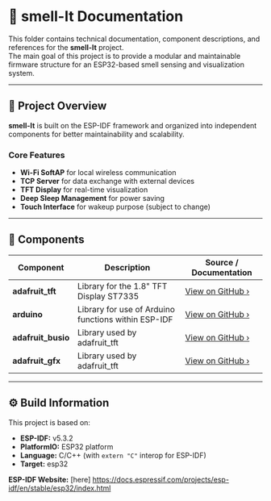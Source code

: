 # 📘 smell-It Documentation

This folder contains technical documentation, component descriptions, and references for the **smell-It** project.  
The main goal of this project is to provide a modular and maintainable firmware structure for an ESP32-based smell sensing and visualization system.

---

## 📂 Project Overview

**smell-It** is built on the ESP-IDF framework and organized into independent components for better maintainability and scalability.

### Core Features
- **Wi-Fi SoftAP** for local wireless communication  
- **TCP Server** for data exchange with external devices  
- **TFT Display** for real-time visualization  
- **Deep Sleep Management** for power saving 
- **Touch Interface** for wakeup purpose (subject to change)

---

## 🧩 Components

| Component | Description | Source / Documentation |
|------------|--------------|------------------------|
| **adafruit_tft** | Library for the 1.8" TFT Display ST7335 | [View on GitHub ›](https://github.com/adafruit/Adafruit-ST7735-Library.git) |
| **arduino** | Library for use of Arduino functions within ESP-IDF | [View on GitHub ›](https://github.com/espressif/arduino-esp32.git) |
| **adafruit_busio** | Library used by adafruit_tft | [View on GitHub ›](https://github.com/adafruit/Adafruit_BusIO.git) |
| **adafruit_gfx** | Library used by adafruit_tft | [View on GitHub ›](https://github.com/adafruit/Adafruit-GFX-Library.git) |

---

## ⚙️ Build Information

This project is based on:
- **ESP-IDF:** v5.3.2  
- **PlatformIO:** ESP32 platform  
- **Language:** C/C++ (with `extern "C"` interop for ESP-IDF)  
- **Target:** esp32

**ESP-IDF Website:** [here] https://docs.espressif.com/projects/esp-idf/en/stable/esp32/index.html
